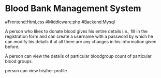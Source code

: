 # Blood Bank Management System
#Frontend:Html,css
#Middleware:php
#Backend:Mysql

A person who likes to donate blood gives his entire details i.e., fill in the registration form and can create a username with a password by which he can modify his details if at all there are any changes in his information given before.

A person can view the details of particular bloodgroup count of particular blood groups.

person can view his/her profile
